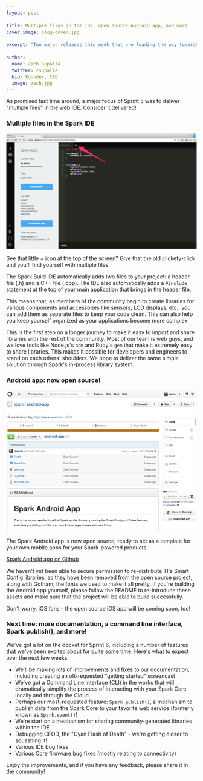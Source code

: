 ```yaml
---
layout: post

title: Multiple files in the IDE, open source Android app, and more
cover_image: blog-cover.jpg

excerpt: "Two major releases this week that are leading the way towards more open source awesome."

author:
  name: Zach Supalla
  twitter: zsupalla
  bio: Founder, CEO
  image: zach.jpg
---
```


As promised last time around, a major focus of Sprint 5 was to deliver "multiple files" in the web IDE. Consider it delivered!

### Multiple files in the Spark IDE

<div class="full zoomable"><img src="/images/multi-files.png"></div>

See that little + icon at the top of the screen? Give that the old clickety-click and you'll find yourself with multiple files.

The Spark Build IDE automatically adds two files to your project: a header file (.h) and a C++ file (.cpp). The IDE also automatically adds a `#include` statement at the top of your main application that brings in the header file.

This means that, as members of the community begin to create libraries for various components and accessories like sensors, LCD displays, etc., you can add them as separate files to keep your code clean. This can also help you keep yourself organized as your applications become more complex.

This is the first step on a longer journey to make it easy to import and share libraries with the rest of the community. Most of our team is web guys, and we love tools like Node.js's `npm` and Ruby's `gem` that make it extremely easy to share libraries. This makes it possible for developers and engineers to stand on each others' shoulders. We hope to deliver the same simple solution through Spark's in-process library system.

### Android app: now open source!

<div class="full zoomable"><img src="/images/android-app.png"></div>

The Spark Android app is now open source, ready to act as a template for your own mobile apps for your Spark-powered products.

[Spark Android app on Github](https://github.com/particle-iot/android-app)

We haven't yet been able to secure permission to re-distribute TI's Smart Config libraries, so they have been removed from the open source project, along with Gotham, the fonts we used to make it all pretty. If you're building the Android app yourself, please follow the README to re-introduce these assets and make sure that the project will be able to build successfully.

Don't worry, iOS fans - the open source iOS app will be coming soon, too!

### Next time: more documentation, a command line interface, Spark.publish(), and more!

We've got a lot on the docket for Sprint 6, including a number of features that we've been excited about for quite some time. Here's what to expect over the next few weeks:

- We'll be making lots of improvements and fixes to our documentation, including creating an oft-requested "getting started" screencast
- We've got a Command Line Interface (CLI) in the works that will dramatically simplify the process of interacting with your Spark Core locally and through the Cloud.
- Perhaps our most-requested feature: `Spark.publish()`, a mechanism to publish data from the Spark Core to your favorite web service (formerly known as `Spark.event()`)
- We're start on a mechanism for sharing community-generated libraries within the IDE
- Debugging CFOD, the "Cyan Flash of Death" - we're getting closer to squashing it!
- Various IDE bug fixes
- Various Core firmware bug fixes (mostly relating to connectivity)

Enjoy the improvements, and if you have any feedback, please share it in [the community](https://community.spark.io)!